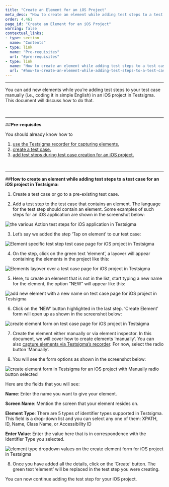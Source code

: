 ```yaml
---
title: "Create an Element for an iOS Project"
meta_desc: "How to create an element while adding test steps to a test case for an iOS project in Testsigma."
order: 4.461
page_id: "Create an Element for an iOS Project"
warning: false
contextual_links:
- type: section
  name: "Contents"
- type: link
  name: "Pre-requisites"
  url: "#pre-requisites"
- type: link
  name: "How to create an element while adding test steps to a test case for an iOS project in Testsigma"
  url: "#how-to-create-an-element-while-adding-test-steps-to-a-test-case-for-an-ios-project-in-testsigma"
---
```


---

You can add new elements while you’re adding test steps to your test case manually (i.e., coding it in simple English) in an iOS project in Testsigma. This document will discuss how to do that.

&emsp;

---
##**Pre-requisites**

You should already know how to

 1. [use the Testsigma recorder for capturing elements.](https://testsigma.com/docs/elements/ios-apps/capture-single-element/)
 2. [create a test case.](https://testsigma.com/docs/test-cases/manage/add-edit-delete/)
 3. [add test steps during test case creation for an iOS project.](https://testsigma.com/docs/test-cases/step-types/overview/)

&emsp;

---
##**How to create an element while adding test steps to a test case for an iOS project in Testsigma:**
 1. Create a test case or go to a pre-existing test case. 
   
 2. Add a test step to the test case that contains an element. The language for the test step should contain an element. Some examples of such steps for an iOS application are shown in the screenshot below:

![the various Action test steps for iOS application in Testsigma](https://docs.testsigma.com/images/create-a-new-element/the-various-Actions-test-steps-ios-testsigma.png)

 3. Let’s say we added the step ‘Tap on element’ to our test case:

![Element specific test step test case page for iOS project in Testsigma](https://docs.testsigma.com/images/create-a-new-element/the-element-specific-test-step-test-case-page-ios-testsigma.png)

 4. On the step, click on the green text ‘element’, a layover will appear containing the elements in the project like this:

![Elements layover over a test case page for iOS project in Testsigma](https://docs.testsigma.com/images/create-a-new-element/the-elements-layover-over-test-case-page-ios-testsigma.png)

 5. Here, to create an element that is not in the list, start typing a new name for the element, the option “NEW” will appear like this:

![add new element with a new name on test case page for iOS project in Testsigma](https://docs.testsigma.com/images/create-a-new-element/add-new-element-with--new-name-test-case-page-ios-testsigma.png)

 6. Click on the ‘NEW’ button highlighted in the last step. ‘Create Element’ form will open up as shown in the screenshot below:

![create element form on test case page for iOS project in Testsigma](https://docs.testsigma.com/images/create-a-new-element/the-create-element-form-on-test-case-page-ios-testsigma.png)

 7. Create the element either manually or via element inspector. In this document, we will cover how to create elements ‘manually’. You can also [capture elements via Testsigma’s recorder](https://testsigma.com/docs/elements/ios-apps/capture-single-element/). For now, select the radio button ‘Manually’.

 8. You will see the form options as shown in the screenshot below:

![create element form in Testsigma for an iOS project with Manually radio button selected ](https://docs.testsigma.com/images/create-a-new-element/create-element-manually-ios-testsigma.png)

Here are the fields that you will see:

**Name**: Enter the name you want to give your element.

**Screen Name**: Mention the screen that your element resides on.

**Element Type**: There are 5 types of identifier types supported in Testsigma. This field is a drop-down list and you can select any one of them: XPATH, ID, Name, Class Name, or Accessibility ID

**Enter Value**: Enter the value here that is in correspondence with the Identifier Type you selected.

![element type dropdown values on the create element form for iOS project in Testsigma](https://docs.testsigma.com/images/create-a-new-element/element-type-dropdown-value-create-an-element-ios-testsigma.png)

 8. Once you have added all the details, click on the ‘Create’ button. The green text ‘element’ will be replaced in the test step you were creating. 

You can now continue adding the test step for your iOS project.



